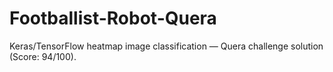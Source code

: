 # Footballist-Robot-Quera
Keras/TensorFlow heatmap image classification — Quera challenge solution (Score: 94/100).
